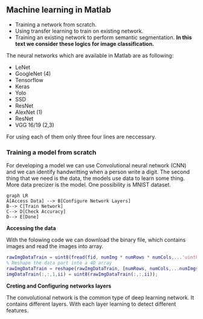 ## Machine learning in Matlab

 - Training a network from scratch.
 - Using transfer learning to train on existing network.
 - Training an existing network to perform semantic segmentation.
**In this text we consider these logics for image classification.**

The neural networks which are available in Matlab are as following:

 - LeNet
 - GoogleNet (4)
 - Tensorflow
 - Keras 
 - Yolo 
 - SSD 
 - ResNet
 - AlexNet (1)
 - ResNet
 - VGG 16/19 (2,3)


For using each of them only three four lines are neccessary.

### Training a model from scratch

For developing a model we can use Convolutional neural network (CNN) and we can identify handwritting when a person write a digit.
The second thing that we need is the data, the models use data to learn some thing. More data precizer is the model. One possibility is MNIST dataset.

```mermaid
graph LR
A[Access Data] --> B[Configure Network Layers]
B--> C[Train Network]
C--> D[Check Accuracy]
D--> E[Done]
```
**Accessing the data**

With the folowing code we can download the binary file, which contains images and read the images into array.

```matlab
rawImgDataTrain = uint8(fread(fid, numImg * numRows * numCols,...'uint8'));
% Reshape the data part into a 4D array
rawImgDataTrain = reshape(rawImgDataTrain, [numRows, numCols,...numImgs]);
imgDataTrain(:,:,1,ii) = uint8(rawImgDataTrain(:,:,ii));
```
**Creting and Configuring networks layers**

The convolutional network is the common type of deep learning network. It contains different layers. With each layer learning to detect different features.
<!--stackedit_data:
eyJoaXN0b3J5IjpbLTc5MTQ5ODI0MiwtMTUzMjQ2NzE4OSwtMT
ExODcwNTYwNywtNDYzMjg2NzgsLTQ2MzI4Njc4LC0yMTU5OTU1
MzQsLTEzNDk4NDUyMjYsMTg1NDkwMjksMTkwMTk5MDc1M119
-->